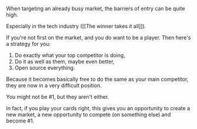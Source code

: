 When targeting an already busy market, the barriers of entry can be quite high.

Especially in the tech industry ([[The winner takes it all]]).

If you're not first on the market, and you do want to be a player.
Then here's a strategy for you:

1. Do exactly what your top competitor is doing,
2. Do it as well as them, maybe even better,
3. Open source everything.

Because it becomes basically free to do the same as your main competitor,
they are now in a very difficult position.

You might not be #1, but they aren't either.

In fact, if you play your cards right, this gives you an opportunity to create a new market, a new opportunity to compete (on something else) and become #1.
